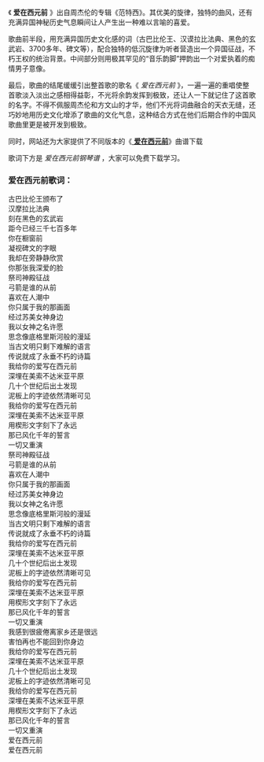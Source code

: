 

《 **爱在西元前** 》出自周杰伦的专辑《范特西》。其优美的旋律，独特的曲风，还有充满异国神秘历史气息瞬间让人产生出一种难以言喻的喜爱。

歌曲前半段，用充满异国历史文化感的词（古巴比伦王、汉谟拉比法典、黑色的玄武岩、3700多年、碑文等），配合独特的低沉旋律为听者营造出一个异国征战，不朽王权的统治背景。中间部分则用极其罕见的“音乐韵脚”押韵出一个对爱执着的痴情男子意像。

最后，歌曲的结尾缓缓引出整首歌的歌名《 _爱在西元前_
》，一遍一遍的重唱使整首歌淡入淡出之感相得益彰，不光将余韵发挥到极致，还让人一下就记住了这首歌的名字。不得不佩服周杰伦和方文山的才华，他们不光将词曲融合的天衣无缝，还巧妙地用历史文化增添了歌曲的文化气息，这种结合方式在他们后期合作的中国风歌曲里更是被开发到极致。

同时，网站还为大家提供了不同版本的《[ **爱在西元前**](Music-1892-爱在西元前-周杰伦-EOP教学曲.html "爱在西元前")》曲谱下载

歌词下方是 _爱在西元前钢琴谱_ ，大家可以免费下载学习。

### 爱在西元前歌词：

古巴比伦王颁布了  
汉摩拉比法典  
刻在黑色的玄武岩  
距今已经三千七百多年  
你在橱窗前  
凝视碑文的字眼  
我却在旁静静欣赏  
你那张我深爱的脸  
祭司神殿征战  
弓箭是谁的从前  
喜欢在人潮中  
你只属于我的那画面  
经过苏美女神身边  
我以女神之名许愿  
思念像底格里斯河般的漫延  
当古文明只剩下难解的语言  
传说就成了永垂不朽的诗篇  
我给你的爱写在西元前  
深埋在美索不达米亚平原  
几十个世纪后出土发现  
泥板上的字迹依然清晰可见  
我给你的爱写在西元前  
深埋在美索不达米亚平原  
用楔形文字刻下了永远  
那已风化千年的誓言  
一切又重演  
祭司神殿征战  
弓箭是谁的从前  
喜欢在人潮中  
你只属于我的那画面  
经过苏美女神身边  
我以女神之名许愿  
思念像底格里斯河般的漫延  
当古文明只剩下难解的语言  
传说就成了永垂不朽的诗篇  
我给你的爱写在西元前  
深埋在美索不达米亚平原  
几十个世纪后出土发现  
泥板上的字迹依然清晰可见  
我给你的爱写在西元前  
深埋在美索不达米亚平原  
用楔形文字刻下了永远  
那已风化千年的誓言  
一切又重演  
我感到很疲倦离家乡还是很远  
害怕再也不能回到你身边  
我给你的爱写在西元前  
深埋在美索不达米亚平原  
几十个世纪后出土发现  
泥板上的字迹依然清晰可见  
我给你的爱写在西元前  
深埋在美索不达米亚平原  
用楔形文字刻下了永远  
那已风化千年的誓言  
一切又重演  
爱在西元前  
爱在西元前

